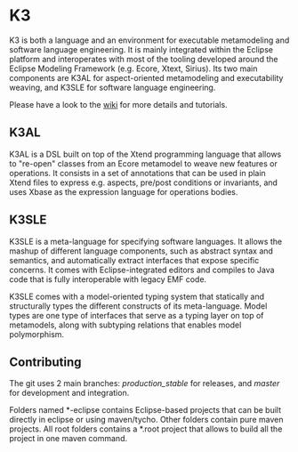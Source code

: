K3
==

K3 is both a language and an environment for executable metamodeling and software language engineering. It is mainly integrated within the Eclipse platform and interoperates with most of the tooling developed around the Eclipse Modeling Framework (e.g. Ecore, Xtext, Sirius). Its two main components are K3AL for aspect-oriented metamodeling and executability weaving, and K3SLE for software language engineering.

Please have a look to the [wiki](https://github.com/diverse-project/k3/wiki) for more details and tutorials.

K3AL
----
K3AL is a DSL built on top of the Xtend programming language that allows to "re-open" classes from an Ecore metamodel to weave new features or operations. It consists in a set of annotations that can be used in plain Xtend files to express e.g. aspects, pre/post conditions or invariants, and uses Xbase as the expression language for operations bodies.

K3SLE
-----
K3SLE  is a meta-language for specifying software languages. It allows the mashup of different language components, such as abstract syntax and semantics, and automatically extract interfaces that expose specific concerns. It comes with Eclipse-integrated editors and compiles to Java code that is fully interoperable with legacy EMF code.

K3SLE comes with a model-oriented typing system that statically and structurally types the different constructs of its meta-language. Model types are one type of interfaces that serve as a typing layer on top of metamodels, along with subtyping relations that enables model polymorphism.

Contributing
------------------------
The git uses 2 main branches: *production_stable* for releases, and *master* for development and integration.

Folders named *-eclipse contains Eclipse-based projects that can be built directly in eclipse or using maven/tycho.
Other folders contain pure maven projects.
All root folders contains a *.root project that allows to build all the project in one maven command.
